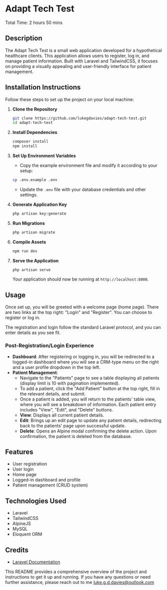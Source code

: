 # Adapt Tech Test
Total Time: 2 hours 50 mins

## Description
The Adapt Tech Test is a small web application developed for a hypothetical healthcare clients. This application allows users to register, log in, and manage patient information. Built with Laravel and TailwindCSS, it focuses on providing a visually appealing and user-friendly interface for patient management.

## Installation Instructions
Follow these steps to set up the project on your local machine:

1. **Clone the Repository**
    ```bash
    git clone https://github.com/lukegdavies/adapt-tech-test.git
    cd adapt-tech-test
    ```

2. **Install Dependencies**
    ```bash
    composer install
    npm install
    ```

3. **Set Up Environment Variables**
    - Copy the example environment file and modify it according to your setup:
    ```bash
    cp .env.example .env
    ```
    - Update the `.env` file with your database credentials and other settings.

4. **Generate Application Key**
    ```bash
    php artisan key:generate
    ```

5. **Run Migrations**
    ```bash
    php artisan migrate
    ```

6. **Compile Assets**
    ```bash
    npm run dev
    ```

7. **Serve the Application**
    ```bash
    php artisan serve
    ```
    Your application should now be running at `http://localhost:8000`.

## Usage
Once set up, you will be greeted with a welcome page (home page). There are two links at the top right: "Login" and "Register". You can choose to register or log in.

The registration and login follow the standard Laravel protocol, and you can enter details as you see fit.

### Post-Registration/Login Experience
- **Dashboard**: After registering or logging in, you will be redirected to a logged-in dashboard where you will see a CRM-type menu on the right and a user profile dropdown in the top left.
- **Patient Management**:
    - Navigate to the "Patients" page to see a table displaying all patients (display limit is 10 with pagination implemented).
    - To add a patient, click the "Add Patient" button at the top right, fill in the relevant details, and submit.
    - Once a patient is added, you will return to the patients' table view, where you will see a breakdown of information. Each patient entry includes "View", "Edit", and "Delete" buttons.
    - **View**: Displays all current patient details.
    - **Edit**: Brings up an edit page to update any patient details, redirecting back to the patients' page upon successful update.
    - **Delete**: Opens an Alpine modal confirming the delete action. Upon confirmation, the patient is deleted from the database.

## Features
- User registration
- User login
- Home page
- Logged-in dashboard and profile
- Patient management (CRUD system)

## Technologies Used
- Laravel
- TailwindCSS
- AlpineJS
- MySQL
- Eloquent ORM

## Credits
- [Laravel Documentation](https://laravel.com/docs/11.x/)

This README provides a comprehensive overview of the project and instructions to get it up and running. If you have any questions or need further assistance, please reach out to me luke.g.d.davies@outlook.com

